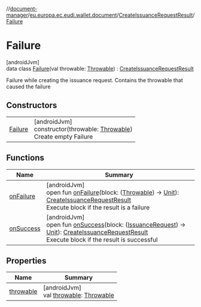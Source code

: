 //[document-manager](../../../../index.md)/[eu.europa.ec.eudi.wallet.document](../../index.md)/[CreateIssuanceRequestResult](../index.md)/[Failure](index.md)

# Failure

[androidJvm]\
data class [Failure](index.md)(val
throwable: [Throwable](https://kotlinlang.org/api/latest/jvm/stdlib/kotlin/-throwable/index.html)) : [CreateIssuanceRequestResult](../index.md)

Failure while creating the issuance request. Contains the throwable that caused the failure

## Constructors

|                        |                                                                                                                                                        |
|------------------------|--------------------------------------------------------------------------------------------------------------------------------------------------------|
| [Failure](-failure.md) | [androidJvm]<br>constructor(throwable: [Throwable](https://kotlinlang.org/api/latest/jvm/stdlib/kotlin/-throwable/index.html))<br>Create empty Failure |

## Functions

| Name                          | Summary                                                                                                                                                                                                                                                                                                                            |
|-------------------------------|------------------------------------------------------------------------------------------------------------------------------------------------------------------------------------------------------------------------------------------------------------------------------------------------------------------------------------|
| [onFailure](../on-failure.md) | [androidJvm]<br>open fun [onFailure](../on-failure.md)(block: ([Throwable](https://kotlinlang.org/api/latest/jvm/stdlib/kotlin/-throwable/index.html)) -&gt; [Unit](https://kotlinlang.org/api/latest/jvm/stdlib/kotlin/-unit/index.html)): [CreateIssuanceRequestResult](../index.md)<br>Execute block if the result is a failure |
| [onSuccess](../on-success.md) | [androidJvm]<br>open fun [onSuccess](../on-success.md)(block: ([IssuanceRequest](../../-issuance-request/index.md)) -&gt; [Unit](https://kotlinlang.org/api/latest/jvm/stdlib/kotlin/-unit/index.html)): [CreateIssuanceRequestResult](../index.md)<br>Execute block if the result is successful                                   |

## Properties

| Name                      | Summary                                                                                                                               |
|---------------------------|---------------------------------------------------------------------------------------------------------------------------------------|
| [throwable](throwable.md) | [androidJvm]<br>val [throwable](throwable.md): [Throwable](https://kotlinlang.org/api/latest/jvm/stdlib/kotlin/-throwable/index.html) |
